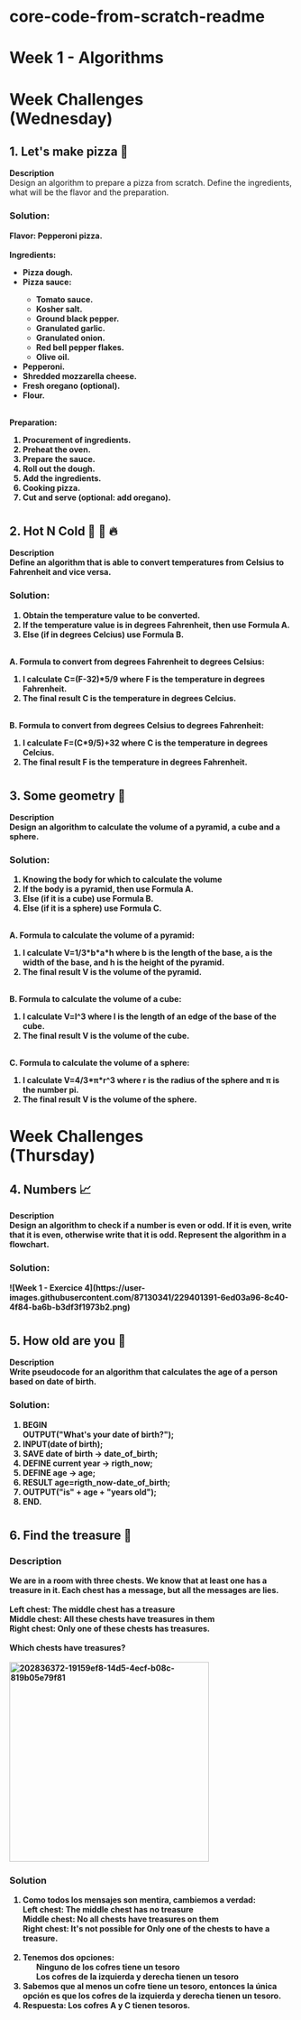 # core-code-from-scratch-readme
<h1> Week 1 - Algorithms </h1>
<h1> Week Challenges <br> (Wednesday) </h1>
<h2> 1. Let's make pizza 🍕 </h2>
<b> Description </b><br>
Design an algorithm to prepare a pizza from scratch. Define the ingredients, what will be the flavor and the preparation.
<h3> Solution: </h3>
<b> Flavor: Pepperoni pizza. <br></br>
Ingredients:
<ul>
  <li> Pizza dough. </li>
  <li> Pizza sauce: </li>
  <ul>
    <li> Tomato sauce. </li>
    <li> Kosher salt. </li>
    <li> Ground black pepper. </li>
    <li> Granulated garlic. </li>
    <li> Granulated onion. </li>
    <li> Red bell pepper flakes. </li>
    <li> Olive oil. </li>
  </ul>
  <li> Pepperoni. </li>
  <li> Shredded mozzarella cheese. </li>
  <li> Fresh oregano (optional). </li>
  <li> Flour. </li>
</ul><br>
<b> Preparation: </b>
<ol>
  <li> Procurement of ingredients. </li>
  <li> Preheat the oven. </li>
  <li> Prepare the sauce. </li>
  <li> Roll out the dough. </li>
  <li> Add the ingredients. </li>
  <li> Cooking pizza. </li>
  <li> Cut and serve (optional: add oregano). </li>
</ol>

# <h2> 2. Hot N Cold 🤒 🧊 🔥 </h2>
<b> Description </b><br>
Define an algorithm that is able to convert temperatures from Celsius to Fahrenheit and vice versa.
<h3> Solution: </h3>
<ol>
  <li> Obtain the temperature value to be converted. </li>
  <li> If the temperature value is in degrees Fahrenheit, then use Formula A. </li>
  <li> Else (if in degrees Celcius) use Formula B. </li>
</ol><br>
<b> A. Formula to convert from degrees Fahrenheit to degrees Celsius: </b>
<ol>
  <li> I calculate C=(F-32)*5/9 where F is the temperature in degrees Fahrenheit. </li>
  <li> The final result C is the temperature in degrees Celcius. </li>
</ol><br>
<b> B. Formula to convert from degrees Celsius to degrees Fahrenheit: </b>
<ol>
  <li> I calculate F=(C*9/5)+32 where C is the temperature in degrees Celcius. </li>
  <li> The final result F is the temperature in degrees Fahrenheit. </li>
</ol>

# <h2> 3. Some geometry 📐 </h2>
<b> Description </b><br>
Design an algorithm to calculate the volume of a pyramid, a cube and a sphere.
<h3> Solution: </h3>
<ol>
  <li> Knowing the body for which to calculate the volume </li>
  <li> If the body is a pyramid, then use Formula A. </li>
  <li> Else (if it is a cube) use Formula B. </li>
  <li> Else (if it is a sphere) use Formula C. </li>
</ol><br>
<b> A. Formula to calculate the volume of a pyramid: </b>
<ol>
  <li> I calculate V=1/3*b*a*h where b is the length of the base, a is the width of the base, and h is the height of the pyramid. </li>
  <li> The final result V is the volume of the pyramid. </li>
</ol><br>
<b> B. Formula to calculate the volume of a cube: </b>
<ol>
  <li> I calculate V=l^3 where l is the length of an edge of the base of the cube. </li>
  <li> The final result V is the volume of the cube. </li>
</ol><br>
<b> C. Formula to calculate the volume of a sphere: </b>
<ol>
  <li> I calculate V=4/3*π*r^3 where r is the radius of the sphere and π is the number pi.
  <li> The final result V is the volume of the sphere. </li>
</ol>

# <h1> Week Challenges <br> (Thursday) </h1>
<h2> 4. Numbers 📈 </h2>
<b> Description </b><br>
Design an algorithm to check if a number is even or odd. If it is even, write that it is even, otherwise write that it is odd. Represent the algorithm in a flowchart.
<h3> Solution: </h3>
![Week 1 - Exercice 4](https://user-images.githubusercontent.com/87130341/229401391-6ed03a96-8c40-4f84-ba6b-b3df3f1973b2.png)

# <h2> 5. How old are you 👴 </h2>
<b> Description </b><br>
Write pseudocode for an algorithm that calculates the age of a person based on date of birth.
<h3> Solution: </h3>
<ol>
  <li> BEGIN <br> OUTPUT("What's your date of birth?"); </li>
  <li> INPUT(date of birth);</li>
  <li> SAVE date of birth -> date_of_birth; </li>
  <li> DEFINE current year -> rigth_now; </li>
  <li> DEFINE age -> age; </li>
  <li> RESULT age=rigth_now-date_of_birth; </li>
  <li> OUTPUT("is" + age + "years old"); </li>
  <li> END. </li>
</ol>

# <h2> 6. Find the treasure 👑 </h2>
<h3> Description </h3>
<b> We are in a room with three chests. We know that at least one has a treasure in it. Each chest has a message, but all the messages are lies. </b><br></br>
Left chest: The middle chest has a treasure <br>
Middle chest: All these chests have treasures in them <br>
Right chest: Only one of these chests has treasures. <br></br>
Which chests have treasures? <br></br>
<img width="354" alt="202836372-19159ef8-14d5-4ecf-b08c-819b05e79f81" src="https://user-images.githubusercontent.com/87130341/229407959-f4e870f9-ee3f-4cc2-b490-e0812bcb240b.png">
<h3> Solution </h3>
<ol>
  <li> Como todos los mensajes son mentira, cambiemos a verdad: <br>
  Left chest: The middle chest has no treasure <br>
  Middle chest: No all chests have treasures on them <br>
  Right chest: It's not possible for Only one of the chests to have a treasure. <br></br> </li>
  <li> Tenemos dos opciones:
  <ul> Ninguno de los cofres tiene un tesoro </ul>
  <ul> Los cofres de la izquierda y derecha tienen un tesoro </ul>
  </li>
  <li> Sabemos que al menos un cofre tiene un tesoro, entonces la única opción es que los cofres de la izquierda y derecha tienen un tesoro. </li>
  <li> Respuesta: Los cofres A y C tienen tesoros. </li>
</ol>

  
  
  
    
    
    




    




  
  
  
    
    
    

